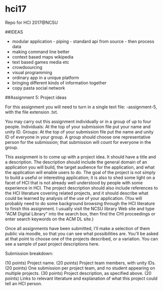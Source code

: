 # hci17
Repo for HCI 2017@NCSU

##IDEAS
- modular application - piping - standard api from source - then process data
- making command line better
- context based maps wikipedia
- text based games media etc
- crowdsourcing
- visual programming
- ordinary app in a unique platform
- bringing different kinds of information together
- copy pasta social network

##Assignment 5: Project ideas

For this assignment you will need to turn in a single text file: <your unity ID>-assignment-5, with the file extension .txt.

You may carry out this assignment individually or in a group of up to four people. Individuals: At the top of your submission file put your name and unity ID. Groups:  At the top of your submission file put the name and unity ID of everyone in your group. A group should choose one representative person for the submission; that submission will count for everyone in the group.
 
This assignment is to come up with a project idea. It should have a title and a description. The description should include the general domain of an application you will build,  the target audience for the application, and what the application will enable users to do. The goal of the project is not simply to build a useful or interesting application; it is also to shed some light on a facet of HCI that is not already well understood by people with some experience in HCI. The project description should also include references to the HCI literature covering related projects, and it should describe what could be learned by analysis of the use of your application. (You will probably need to do some background browsing through the HCI literature to finish this assignment. I usually visit the NCSU library Web site and type "ACM Digital Library" into the search box, then find the CHI proceedings or enter search keywords on the ACM DL site.)
 
Once all assignments have been submitted, I'll make a selection of them public via moodle, so that you can see what possibilities are. You'll be asked at that point to choose one of the projects described, or a variation. You can see a sample of past project descriptions here.

Submission breakdown:

(10 points) Project name.
(20 points) Project team members, with unity IDs.
(20 points) One submission per project team, and no student appearing on multiple projects.
(30 points) Project description, as specified above.
(20 points) Links to relevant literature and explanation of what this project could tell an HCI person.
